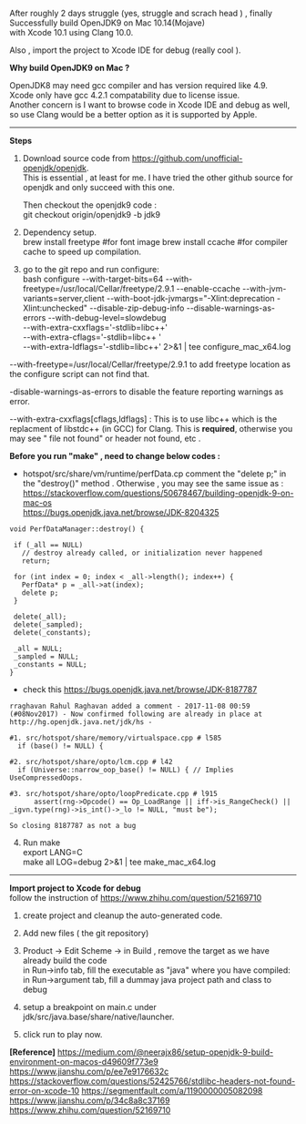 After roughly 2 days struggle (yes, struggle and scrach head ) , finally Successfully build OpenJDK9 on Mac 10.14(Mojave)   
with Xcode 10.1 using Clang 10.0.  

Also , import the project to Xcode IDE for debug (really cool ).  

**Why build OpenJDK9 on Mac ?**   

OpenJDK8 may need gcc compiler and has version required like 4.9.  
Xcode only have gcc 4.2.1 compatability due to license issue.  
Another concern is I want to browse code in Xcode IDE and debug as well, so use Clang would be a better option as it is 
supported by Apple.

--------------------
**Steps**  

1. Download source code from https://github.com/unofficial-openjdk/openjdk.  
This is essential , at least for me.  I have tried the other github source for openjdk and only succeed with this one.  

   Then checkout the openjdk9 code :  
   git checkout origin/openjdk9  -b jdk9  

2. Dependency setup.  
brew install freetype   #for font image
brew install ccache  #for compiler cache to speed up compilation.  

3. go to the git repo and run configure:  
bash configure --with-target-bits=64 --with-freetype=/usr/local/Cellar/freetype/2.9.1 --enable-ccache --with-jvm-variants=server,client --with-boot-jdk-jvmargs="-Xlint:deprecation -Xlint:unchecked" --disable-zip-debug-info --disable-warnings-as-errors --with-debug-level=slowdebug \
--with-extra-cxxflags='-stdlib=libc++' \
 --with-extra-cflags='-stdlib=libc++ ' \
--with-extra-ldflags='-stdlib=libc++' 2>&1 | tee configure_mac_x64.log

--with-freetype=/usr/local/Cellar/freetype/2.9.1  to add freetype location as the configure script can not find that.  

-disable-warnings-as-errors to disable the feature reporting warnings as error.

--with-extra-cxxflags[cflags,ldflags] : This is to use libc++ which is the replacment of libstdc++ (in GCC) for Clang.
This is **required**, otherwise you may see "<new> file not found" or header not found, etc .


**Before you run "make" , need to change below codes :**
 *  hotspot/src/share/vm/runtime/perfData.cp 
   comment the "delete p;" in the "destroy()" method . Otherwise , you may see the same issue as :  
   https://stackoverflow.com/questions/50678467/building-openjdk-9-on-mac-os  
   https://bugs.openjdk.java.net/browse/JDK-8204325
   
 ```
 void PerfDataManager::destroy() {

  if (_all == NULL)
    // destroy already called, or initialization never happened
    return;

  for (int index = 0; index < _all->length(); index++) {
    PerfData* p = _all->at(index);
    delete p;
  }

  delete(_all);
  delete(_sampled);
  delete(_constants);

  _all = NULL;
  _sampled = NULL;
  _constants = NULL;
}
```

 *  check this https://bugs.openjdk.java.net/browse/JDK-8187787
```
rraghavan Rahul Raghavan added a comment - 2017-11-08 00:59
(#08Nov2017) - Now confirmed following are already in place at http://hg.openjdk.java.net/jdk/hs - 

#1. src/hotspot/share/memory/virtualspace.cpp # l585 
  if (base() != NULL) { 

#2. src/hotspot/share/opto/lcm.cpp # l42 
  if (Universe::narrow_oop_base() != NULL) { // Implies UseCompressedOops. 

#3. src/hotspot/share/opto/loopPredicate.cpp # l915 
      assert(rng->Opcode() == Op_LoadRange || iff->is_RangeCheck() || _igvn.type(rng)->is_int()->_lo != NULL, "must be"); 

So closing 8187787 as not a bug
```
 
 4. Run make  
export LANG=C  
make all LOG=debug  2>&1 | tee make_mac_x64.log  

---------
**Import project to Xcode for debug**  
follow the instruction of https://www.zhihu.com/question/52169710  
1. create project and cleanup the auto-generated code.  
2. Add new files ( the git repository)  
3. Product -> Edit Scheme -> 
  in Build , remove the target as we have already build the code  
  in Run->info tab, fill the executable as "java" where you have compiled: 
  in Run->argument tab, fill a dummay java project path and class to debug
4. setup a breakpoint on main.c under jdk/src/java.base/share/native/launcher.

5. click run to play now.  

**[Reference]** 
 https://medium.com/@neerajx86/setup-openjdk-9-build-environment-on-macos-d49609f773e9
 https://www.jianshu.com/p/ee7e9176632c
 https://stackoverflow.com/questions/52425766/stdlibc-headers-not-found-error-on-xcode-10
 https://segmentfault.com/a/1190000005082098
 https://www.jianshu.com/p/34c8a8c37169
 https://www.zhihu.com/question/52169710
 
 

